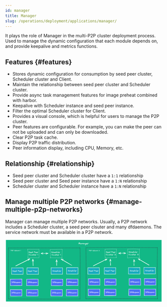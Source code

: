 ```yaml
---
id: manager
title: Manager
slug: /operations/deployment/applications/manager/
---
```


It plays the role of Manager in the multi-P2P cluster deployment process.
Used to manage the dynamic configuration that each module depends on,
and provide keepalive and metrics functions.

## Features {#features}

- Stores dynamic configuration for consumption by seed peer cluster, Scheduler cluster and Client.
- Maintain the relationship between seed peer cluster and Scheduler cluster.
- Provide async task management features for image preheat combined with harbor.
- Keepalive with Scheduler instance and seed peer instance.
- Filter the optimal Scheduler cluster for Client.
- Provides a visual console, which is helpful for users to manage the P2P cluster.
- Peer features are configurable. For example, you can make the peer can not be uploaded and can only be downloaded.
- Clear P2P task cache.
- Display P2P traffic distribution.
- Peer information display, including CPU, Memory, etc.

## Relationship {#relationship}

- Seed peer cluster and Scheduler cluster have a `1:1` relationship
- Seed peer cluster and Seed peer instance have a `1:N` relationship
- Scheduler cluster and Scheduler instance have a `1:N` relationship

## Manage multiple P2P networks {#manage-multiple-p2p-networks}

Manager can manage multiple P2P networks.
Usually, a P2P network includes a Scheduler cluster, a seed peer clsuter and many dfdaemons.
The service network must be available in a P2P network.

![manage-multiple-p2p-networks](../../..//resource/operations/deployment/applications/manager/manage-multiple-p2p-networks.png)
